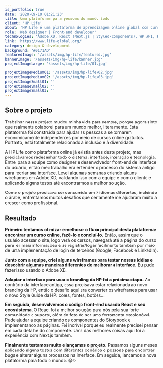 ```yaml
---
is_portfolio: true
date: '2020-09-10 01:21:23'
title: Uma plataforma para pessoas do mundo todo
client: 'HP Life'
about: 'HP Life é uma plataforma de aprendizagem online global com cursos focados em negócios em 7 idiomas diferentes, de uso gratuito para todos, em qualquer lugar.'
role: 'Web designer | Front-end developer'
technologies: 'Adobe XD, React (Next.js | Styled-components), WP API, HTML, CSS e muito JS'
link: 'https://www.life-global.org/'
category: design & development
background: '#0171AD'
featuredImage: '/assets/img/hp-life/featured.jpg'
bannerImage: '/assets/img/hp-life/banner.jpg'
projectImageLarge: '/assets/img/hp-life/01.jpg'

projectImageMedium01: '/assets/img/hp-life/02.jpg'
projectImageMedium02: '/assets/img/hp-life/03.jpg'
projectImageSmall01: ''
projectImageSmall02: ''
projectImageSmall03: ''
---
```


## Sobre o projeto

Trabalhar nesse projeto mudou minha vida para sempre, porque agora sinto que realmente colaborei para um mundo melhor, literalmente. Esta plataforma foi construída para ajudar as pessoas a se tornarem economicamente independentes por meio de cursos online gratuitos. Portanto, está totalmente relacionado à inclusão e à diversidade.

A HP Life como plataforma online já existia antes deste projeto, mas precisávamos redesenhar todo o sistema: interface, interação e tecnologia. Entrei para a equipe como designer e desenvolvedor front-end de interface do usuário, então meu trabalho era entender o processo do sistema antigo para recriar sua interface. Levei algumas semanas criando alguns wireframes em Adobe XD, validando isso com a equipe e com o cliente e aplicando alguns testes até encontrarmos a melhor solução.

Como o projeto precisava ser consumido em 7 idiomas diferentes, incluindo o árabe, enfrentamos muitos desafios que certamente me ajudaram muito a crescer como profissional.

## Resultado

**Primeiro tentamos otimizar e melhorar o fluxo principal desta plataforma: encontrar um curso online, fazê-lo e concluí-lo.** Então, assim que o usuário acessar o site, logo verá os cursos, navegará até a página do curso para ler mais informações e se registrar/logar facilmente também por meio de uma implementação de login de terceiros (Google, Facebook e LinkedIn).

**Junto com a equipe, criei alguns wireframes para testar nossas idéias e descobrir algumas maneiras diferentes de melhorar a interface.** Eu pude fazer isso usando o Adobe XD.

**Adaptar a interface para usar o branding da HP foi a próxima etapa.** Ao contrário da interface antiga, essa precisava estar relacionada ao novo branding da HP, então o desafio aqui era converter os wireframes para usar o novo Style Guide da HP: cores, fontes, botões...

**Em seguida, desenvolvemos o código front-end usando React e seu ecossistema**. O React foi a melhor solução para nós pela sua forte comunidade e suporte, além do fato de ser uma ferramenta escalonável. Pude ajudar a equipe criando os componentes do Storybook e implementando as páginas. Foi incrível porque eu realmente precisei pensar em cada detalhe do componente. Uma das melhores coisas aqui foi a experiência com Next.js também.

**Finalmente testamos muito e lançamos o projeto.** Passamos alguns meses aplicando alguns testes com diferentes cenários e pessoas para encontrar bugs e alterar alguns processos na interface. Em seguida, lançamos a nova plataforma para todo o mundo. 😁✨
